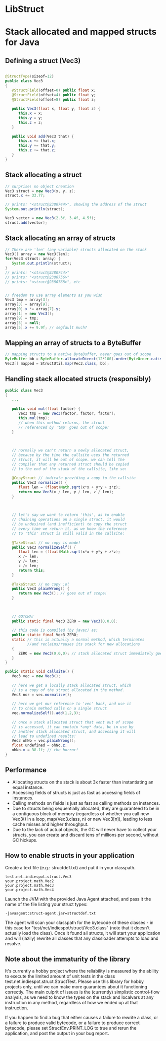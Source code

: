LibStruct
=========

# Stack allocated and mapped structs for Java


## Defining a struct (Vec3)
```java

@StructType(sizeof=12)
public class Vec3
{
   @StructField(offset=0) public float x;
   @StructField(offset=4) public float y;
   @StructField(offset=8) public float z;
   
   public Vec3(float x, float y, float z) {
      this.x = x;
      this.y = y;
      this.z = z;
   }
   
   public void add(Vec3 that) {
      this.x += that.x;
	  this.y += that.y;
	  this.z += that.z;
   }
}
```

## Stack allocating a struct
```java
// surprise! no object creation
Vec3 struct = new Vec3(x, y, z);
struct.x += 33.77;

// prints: "<struct@2380744>", showing the address of the struct
System.out.println(struct);

Vec3 vector = new Vec3(2.3f, 3.4f, 4.5f);
struct.add(vector);
```



## Stack allocating an array of structs
```java
// There are 'len' (any variable) structs allocated on the stack
Vec3[] array = new Vec3[len];
for(Vec3 struct: array) {
   System.out.println(struct);
}
// prints: "<struct@2380744>"
// prints: "<struct@2380756>"
// prints: "<struct@2380768>", etc


// freedom to use array elements as you wish
Vec3 tmp = array[3];
array[3] = array[9];
array[0].x *= array[7].y;
array[1] = new Vec3();
array[9] = tmp;
array[5] = null;
array[5].x += 9.9f; // segfault much?
```

## Mapping an array of structs to a ByteBuffer
```java
// mapping structs to a native ByteBuffer, never goes out of scope
ByteBuffer bb = ByteBuffer.allocateDirect(12*100).order(ByteOrder.nativeOrder());
Vec3[] mapped = StructUtil.map(Vec3.class, bb);
```


## Handling stack allocated structs (responsibly)
```java
public class Vec3
{
   ...
   
   public void mul(float factor) {
      Vec3 tmp = new Vec3(factor, factor, factor);
      this.mul(tmp);
	  // when this method returns, the struct
	  // referenced by 'tmp' goes out of scope!
   }
   
   
   
   // normally we can't return a newly allocated struct,
   // because by the time the callsite uses the returned
   // struct, it will be out of scope. we can tell the
   // compiler that any returned struct should be copied
   // to the end of the stack of the callsite, like so:
   
   @CopyStruct // indicate providing a copy to the callsite
   public Vec3 normalize() {
      float len = (float)Math.sqrt(x*x + y*y + z*z);
      return new Vec3(x / len, y / len, z / len);
   }
   
   
   
   // let's say we want to return 'this', as to enable
   // chaining operations on a single struct. it would 
   // be undesired (and inefficient) to copy the struct
   // every time we return it, as we know the reference
   // to 'this' struct is still valid in the callsite:
   
   @TakeStruct // no copy is made!
   public Vec3 normalizeSelf() {
      float len = (float)Math.sqrt(x*x + y*y + z*z);
	  x /= len;
	  y /= len;
	  z /= len;
      return this;
   }
   
   @TakeStruct // no copy :o(
   public Vec3 plainWrong() {
      return new Vec3(); // goes out of scope!
   }
   
   
   
   // GOTCHA!
   public static final Vec3 ZERO = new Vec3(0,0,0);
   
   // this code is compiled (by javac) as:   
   public static final Vec3 ZERO;
   static // this is actually a normal method, which terminates
          //and reclaims/reuses its stack for new allocations
   {
      ZERO = new Vec3(0,0,0); // stack allocated struct immediately goes out of scope!
   }
}

public static void callsite() {
   Vec3 vec = new Vec3();
   
   // here we get a locally stack allocated struct, which
   // is a copy of the struct allocated in the method.
   Vec3 nor = vec.normalize();
   
   // here we get our reference to 'vec' back, and use it
   // to chain method calls on a single struct
   vec.normalizeSelf().add(1,2,3);
   
   // once a stack allocated struct that went out of scope
   // is accessed, it can contain *any* data, be in use by
   // another stack allocated struct, and accessing it will
   // lead to undefined results!
   Vec3 ohNo = vec.plainWrong();
   float undefined = ohNo.z;
   ohNo.x = 38.1f; // the horror!
}
```


## Performance
+ Allocating structs on the stack is about 3x faster than instantiating an equal instance.
+ Accessing fields of structs is just as fast as accessing fields of instances.
+ Calling methods on fields is just as fast as calling methods on instances.
+ Due to structs being sequentially allocated, they are guaranteed to be in a contiguous block of memory (regardless of whether you call new Vec3() in a loop, map(Vec3.class, n) or new Vec3[n]), leading to less cache misses and higher throughput.
+ Due to the lack of actual objects, the GC will never have to collect your structs, you can create and discard tens of millions per second, without GC hickups.

## How to enable structs in your application
Create a text file (e.g.: structdef.txt) and put it in your classpath.
```
test.net.indiespot.struct.Vec3
your.project.math.Vec2
your.project.math.Vec3
your.project.math.Vec4
```

Launch the JVM with the provided Java Agent attached, and pass it the name of the file listing your struct types:
```
-javaagent:struct-agent.jar=structdef.txt
```
The agent will scan your classpath for the bytecode of these classes - in this
case for "test/net/indiespot/struct/Vec3.class" (note that it doesn't actually
load the class). Once it found all structs, it will start your application and
will (lazily) rewrite all classes that any classloader attempts to load and resolve.


## Note about the immaturity of the library
It's currently a hobby project where the reliability is measured by the ability to execute the limited amount of
unit tests in the class test.net.indiespot.struct.StructTest. Please use this library for hobby projects only, until
we can make more guarantees about it functioning correctly. The main culprit of issues is the (currently) simplistic
control-flow analysis, as we need to know the types on the stack and localvars at any instruction in any method,
regardless of how we ended up at that instruction.

If you happen to find a bug that either causes a failure to rewrite a class, or a failure to produce valid bytecode,
or a failure to produce correct bytecode, please set StructEnv.PRINT_LOG to true and rerun the application, and post
the output in your bug report.